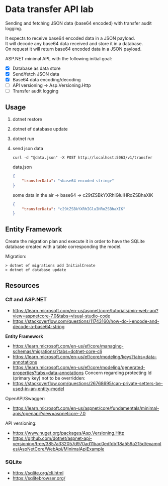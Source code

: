# Data transfer API lab

Sending and fetching JSON data (base64 encoded) with transfer audit logging.

It expects to receive base64 encoded data in a JSON payload. \
It will decode any base64 data received and store it in a database. \
On request it will return base64 encoded data in a JSON payload.

ASP.NET minimal API, with the following initial goal:
 - [x] Database as data store
 - [x] Send/fetch JSON data
 - [x] Base64 data encoding/decoding
 - [ ] API versioning -> Asp.Versioning.Http
 - [ ] Transfer audit logging

## Usage

1. dotnet restore
2. dotnet ef database update
3. dotnet run
4. send json data
    ~~~shell
    curl -d "@data.json" -X POST http://localhost:5063/v1/transfer
    ~~~

    data.json
    ~~~json
    {
        "transferData": "<base64 encoded string>"
    }
    ~~~
    some data in the air -> base64 -> c29tZSBkYXRhIGluIHRoZSBhaXIK
    ~~~json
    {
        "transferData": "c29tZSBkYXRhIGluIHRoZSBhaXIK"
    }
    ~~~

## Entity Framework

Create the migration plan and execute it in order to have the SQLite database created with a table corresponding the model.

Migration:
~~~console
> dotnet ef migrations add InitialCreate
> dotnet ef database update
~~~

## Resources

### C# and ASP.NET

* https://learn.microsoft.com/en-us/aspnet/core/tutorials/min-web-api?view=aspnetcore-7.0&tabs=visual-studio-code
* https://stackoverflow.com/questions/11743160/how-do-i-encode-and-decode-a-base64-string

**Entity Framework**
* https://learn.microsoft.com/en-us/ef/core/managing-schemas/migrations/?tabs=dotnet-core-cli
* https://learn.microsoft.com/en-us/ef/core/modeling/keys?tabs=data-annotations
* https://learn.microsoft.com/en-us/ef/core/modeling/generated-properties?tabs=data-annotations
Concern regarding protecting Id (primary key) not to be overridden:
* https://stackoverflow.com/questions/26768695/can-private-setters-be-used-in-an-entity-model

OpenAPI/Swagger:
* https://learn.microsoft.com/en-us/aspnet/core/fundamentals/minimal-apis/openapi?view=aspnetcore-7.0

API versioning:
* https://www.nuget.org/packages/Asp.Versioning.Http
* https://github.com/dotnet/aspnet-api-versioning/tree/3857a332057d970ad11bac0edfdbff8a559a215d/examples/AspNetCore/WebApi/MinimalApiExample

### SQLite

* https://sqlite.org/cli.html
* https://sqlitebrowser.org/
